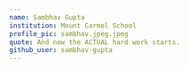 ```yaml
---
name: Sambhav Gupta
institution: Mount Carmel School
profile_pic: sambhav.jpeg.jpeg
quote: And now the ACTUAL hard work starts.
github_user: sambhav-gupta
---
```

